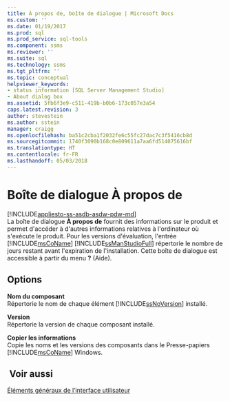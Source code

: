 ```yaml
---
title: À propos de, boîte de dialogue | Microsoft Docs
ms.custom: ''
ms.date: 01/19/2017
ms.prod: sql
ms.prod_service: sql-tools
ms.component: ssms
ms.reviewer: ''
ms.suite: sql
ms.technology: ssms
ms.tgt_pltfrm: ''
ms.topic: conceptual
helpviewer_keywords:
- status information [SQL Server Management Studio]
- About dialog box
ms.assetid: 5fb6f3e9-c511-419b-b0b6-173c057e3a54
caps.latest.revision: 3
author: stevestein
ms.author: sstein
manager: craigg
ms.openlocfilehash: ba51c2cba1f2032fe6c55fc27dac7c3f5416cb8d
ms.sourcegitcommit: 1740f3090b168c0e809611a7aa6fd514075616bf
ms.translationtype: HT
ms.contentlocale: fr-FR
ms.lasthandoff: 05/03/2018
---
```

# <a name="about-dialog-box"></a>Boîte de dialogue À propos de
[!INCLUDE[appliesto-ss-asdb-asdw-pdw-md](../includes/appliesto-ss-asdb-asdw-pdw-md.md)]  
La boîte de dialogue **À propos de** fournit des informations sur le produit et permet d'accéder à d'autres informations relatives à l'ordinateur où s'exécute le produit. Pour les versions d'évaluation, l'entrée [!INCLUDE[msCoName](../includes/msconame_md.md)] [!INCLUDE[ssManStudioFull](../includes/ssmanstudiofull_md.md)] répertorie le nombre de jours restant avant l'expiration de l'installation. Cette boîte de dialogue est accessible à partir du menu **?** (Aide).  
  
## <a name="options"></a>Options  
**Nom du composant**  
Répertorie le nom de chaque élément [!INCLUDE[ssNoVersion](../includes/ssnoversion_md.md)] installé.  
  
**Version**  
Répertorie la version de chaque composant installé.  
  
**Copier les informations**  
Copie les noms et les versions des composants dans le Presse-papiers [!INCLUDE[msCoName](../includes/msconame_md.md)] Windows.  
  
## <a name="see-also"></a> Voir aussi  
[Éléments généraux de l’interface utilisateur](../ssms/general-user-interface-elements.md)  
  

